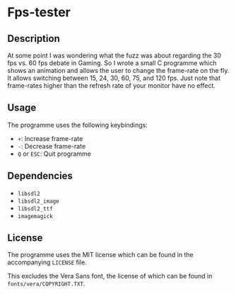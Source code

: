 Fps-tester
==========


## Description ##

At some point I was wondering what the fuzz was about regarding the 30 fps vs.
60 fps debate in Gaming.  So I wrote a small C programme which shows an
animation and allows the user to change the frame-rate on the fly.  It allows
switching between 15, 24, 30, 60, 75, and 120 fps.  Just note that frame-rates
higher than the refresh rate of your monitor have no effect.


## Usage ##

The programme uses the following keybindings:

 * `+`: Increase frame-rate
 * `-`: Decrease frame-rate
 * `Q` or `ESC`: Quit programme


## Dependencies ##

 * `libsdl2`
 * `libsdl2_image`
 * `libsdl2_ttf`
 * `imagemagick`


## License ##

The programme uses the MIT license which can be found in the accompanying
`LICENSE` file.

This excludes the Vera Sans font, the license of which can be found in
`fonts/vera/COPYRIGHT.TXT`.

